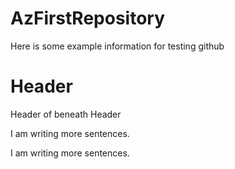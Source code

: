 # AzFirstRepository
Here is some example information for testing github

# Header
Header of beneath Header

I am writing more sentences.

I am writing more sentences.
